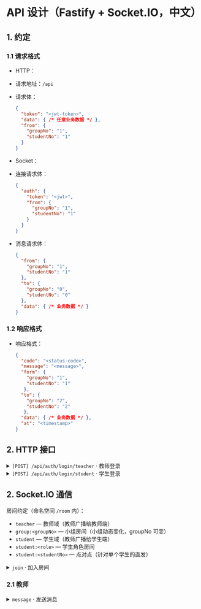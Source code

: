 # API 设计（Fastify + Socket.IO，中文）

## 1. 约定

### 1.1 请求格式
- HTTP：
- 请求地址：`/api`
- 请求体：
  ```json
  {
    "token": "<jwt-token>",
    "data": { /* 任意业务数据 */ },
    "from": {
      "groupNo": "1",
      "studentNo": "1"
    }
  }
  ```

- Socket：
- 连接请求体：
  ```json
  {
    "auth": {
      "token": "<jwt>",
      "from": {
        "groupNo": "1",
        "studentNo": "1"
      }
    }
  }
  ```
- 消息请求体：
  ```json
  {
    "from": {
      "groupNo": "1",
      "studentNo": "1"
    },
    "to": {
      "groupNo": "0",
      "studentNo": "0"
    },
    "data": { /* 业务数据 */ }
  }
  ```

### 1.2 响应格式
- 响应格式：
  ```json
  {
    "code": "<status-code>",
    "message": "<message>",
    "form": { 
      "groupNo": "1",
      "studentNo": "1"
     },
    "to": { 
      "groupNo": "2",
      "studentNo": "2"
     },
    "data": { /* 业务数据 */ },
    "at": "<timestamp>"
  }
  ```

## 2. HTTP 接口

<details>
<summary><code>[POST] /api/auth/login/teacher</code> · 教师登录 </summary>

- 功能：教师通过环境变量配置的唯一账号登录
- 请求：
```json
{
  "username": "teacher",
  "password": "secret"
}
```
- 成功响应：
```json
{
  "code": 200,
  "message": "登录成功",
  "data": {
    "token": "<jwt-token>"
  }
}
```
</details>

<details>
<summary><code>[POST] /api/auth/login/student</code> · 学生登录</summary>

- 功能：学生使用学号 + 4 位密码登录
- 请求：
```json
{
  "studentNo": "1",
  "groupNo": "1",
  "pin4": "1234"
}
```
- 成功响应：
```json
{
  "code": 200,
  "data": {
    "token": "<jwt-token>"
  }
}
```
- 错误响应：
```json
{ "code": 401, "message": "学号不存在或密码错误" }
```

</details>

## 2. Socket.IO 通信

房间约定（命名空间 `/room` 内）：
- `teacher` — 教师域（教师广播给教师端）
- `group:<groupNo>` — 小组房间（小组动态变化，groupNo 可变）
- `student` — 学生域（教师广播给学生端）
- `student:<role>` — 学生角色房间
- `student:<studentNo>` — 点对点（针对单个学生的直发）

<details>
<summary><code>join</code> · 加入房间</summary>

- 客户端携带 `auth.token` 连接：`io('/room', { auth: { token } })`
- 服务端验证 Token，注入用户上下文（如 `socket.data = { userId, role, groupNo }`）

- 默认自动加入房间（无需手动 join）：
  - 教师：加入 `teacher`
  - 学生：加入 `student`、`student:<role>`、`student:<studentNo>`、`group:<groupNo>`

</details>

### 2.1 教师
<details>
<summary><code>message</code> · 发送消息</summary>

- 教师请求：
  ```json
  {
    "from": {
      "groupNo": "0",
      "studentNo": "0"
    },
    "to": {
      "groupNo": "1",
      "studentNo": "1"
    },
    "data": { /* 业务数据 */ }
  }
  ```

- 学生响应：
  ```json
  {
    "code": "<status-code>",
    "message": "<message>",
    "form": { 
      "groupNo": "0",
      "studentNo": "0"
     },
    "to": { 
      "groupNo": "1",
      "studentNo": "1"
     },
    "data": { /* 业务数据 */ },
    "at": "<timestamp>"
  }
  ```

### 2.2 学生
<details>
<summary><code>message</code> · 发送消息</summary>

- 学生请求：
  ```json
  {
    "from": {
      "groupNo": "1",
      "studentNo": "1"
    },
    "to": {
      "groupNo": "0",
      "studentNo": "0"
    },
    "data": { /* 业务数据 */ }
  }
  ```

- 教师响应：
  ```json
  {
    "code": "<status-code>",
    "message": "<message>",
    "form": { 
      "groupNo": "1",
      "studentNo": "1"
     },
    "to": { 
      "groupNo": "0",
      "studentNo": "0"
     },
    "data": { /* 业务数据 */ },
    "at": "<timestamp>"
  }
  ```